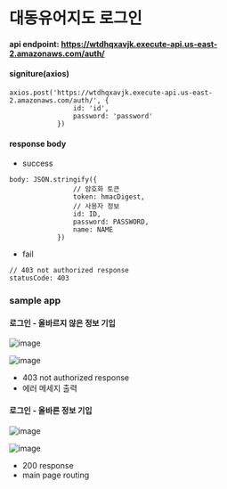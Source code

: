 # 대동유어지도 로그인

#### api endpoint: https://wtdhqxavjk.execute-api.us-east-2.amazonaws.com/auth/

#### signiture(axios)

```
axios.post('https://wtdhqxavjk.execute-api.us-east-2.amazonaws.com/auth/', {
                id: 'id',
                password: 'password'
            })
```

#### response body
- success
```
body: JSON.stringify({
                // 암호화 토큰
                token: hmacDigest,
                // 사용자 정보
                id: ID,
                password: PASSWORD,
                name: NAME
            })
```
- fail

```
// 403 not authorized response
statusCode: 403
```


### sample app

#### 로그인 - 올바르지 않은 정보 기입


![image](https://user-images.githubusercontent.com/66404645/230878973-889c9432-d076-415f-b9ea-4a556d81af59.png)

![image](https://user-images.githubusercontent.com/66404645/230879097-c4e16824-fc57-4c45-870d-199d803fd71f.png)

- 403 not authorized response
- 에러 메세지 출력


#### 로그인 - 올바른 정보 기입

![image](https://user-images.githubusercontent.com/66404645/230879902-d993556a-ce58-4f0d-aa9b-82ed970df7dd.png)

![image](https://user-images.githubusercontent.com/66404645/230879788-2cd65be0-ca1f-4da6-9eb7-d95c3fedb663.png)

- 200 response
- main page routing
